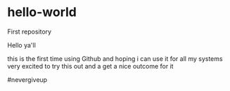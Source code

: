 # hello-world
First repository 

Hello ya'll 

this is the first time using Github and hoping i can use it for all my systems 
very excited to try this out and a get a nice outcome for it 

#nevergiveup 
